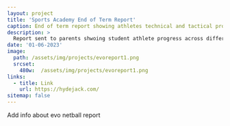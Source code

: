 ```yaml
---
layout: project
title: 'Sports Academy End of Term Report'
caption: End of term report showing athletes technical and tactical progress
description: >
  Report sent to parents shwoing student athlete progress across different areas of training.
date: '01-06-2023'
image: 
  path: /assets/img/projects/evoreport1.png
  srcset: 
    480w:  /assets/img/projects/evoreport1.png
links:
  - title: Link
    url: https://hydejack.com/
sitemap: false
---
```


Add info about evo netball report
